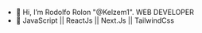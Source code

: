 - 👋 Hi, I’m Rodolfo Rolon "@Kelzem1". WEB DEVELOPER
- 👀 JavaScript || ReactJs || Next.Js || TailwindCss
